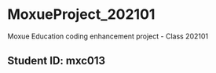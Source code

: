 # MoxueProject_202101
Moxue Education coding enhancement project - Class 202101
## Student ID: mxc013
